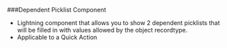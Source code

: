 ###Dependent Picklist Component

- Lightning component that allows you to show 2 dependent picklists that will be filled in with values allowed by the object recordtype.
- Applicable to a Quick Action
